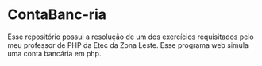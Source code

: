# ContaBanc-ria
Esse repositório possui a resolução de um dos exercícios requisitados pelo meu professor de PHP da Etec da Zona Leste. Esse programa web simula uma conta bancária em php.
